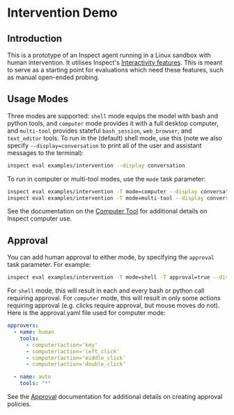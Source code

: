 # Intervention Demo

## Introduction

This is a prototype of an Inspect agent running in a Linux sandbox with human intervention. It utilises Inspect's [Interactivity features](https://inspect.aisi.org.uk/interactivity.html). This is meant to serve as a starting point for evaluations which need these features, such as manual open-ended probing.

## Usage Modes

Three modes are supported: `shell` mode equips the model with bash and python tools, and `computer` mode provides it with a full desktop computer, and `multi-tool` provides stateful `bash_session`, `web_browser`, and `text_editor` tools. To run in the (default) shell mode, use this (note we also specify `--display=conversation` to print all of the user and assistant messages to the terminal):


``` bash
inspect eval examples/intervention --display conversation
```

To run in computer or multi-tool modes, use the `mode` task parameter:

``` bash
inspect eval examples/intervention -T mode=computer --display conversation
inspect eval examples/intervention -T mode=multi-tool --display conversation
```

See the documentation on the [Computer Tool](https://inspect.aisi.org.uk/tools-standard.html#sec-computer) for additional details on Inspect computer use.

## Approval

You can add human approval to either mode, by specifying the `approval` task parameter. For example:

``` bash
inspect eval examples/intervention -T mode=shell -T approval=true --display conversation
```

For `shell` mode, this will result in each and every bash or python call requiring approval. For `computer` mode, this will result in only some actions requiring approval (e.g. clicks require approval, but mouse moves do not). Here is the approval.yaml file used for computer mode:

```{.yaml filename="approval.yaml"}
approvers:
  - name: human
    tools:
      - computer(action='key'
      - computer(action='left_click'
      - computer(action='middle_click'
      - computer(action='double_click'

  - name: auto
    tools: "*"
```

See the [Approval](https://inspect.aisi.org.uk/approval.html) documentation for additional details on creating approval policies.
